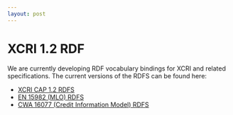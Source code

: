 ```yaml
---
layout: post
---
```


XCRI 1.2 RDF 
============

We are currently developing RDF vocabulary bindings for XCRI and related
specifications. The current versions of the RDFS can be found here:

-   [XCRI CAP 1.2
    RDFS](http://svn.cetis.ac.uk/xcri/trunk/bindings/rdf/xcri_rdfs.xml "http://svn.cetis.ac.uk/xcri/trunk/bindings/rdf/xcri_rdfs.xml")
-   [EN 15982 (MLO)
    RDFS](http://svn.cetis.ac.uk/xcri/trunk/bindings/rdf/mlo_rdfs.xml "http://svn.cetis.ac.uk/xcri/trunk/bindings/rdf/mlo_rdfs.xml")
-   [CWA 16077 (Credit Information Model)
    RDFS](http://svn.cetis.ac.uk/xcri/trunk/bindings/rdf/credit_rdfs.xml "http://svn.cetis.ac.uk/xcri/trunk/bindings/rdf/credit_rdfs.xml")

